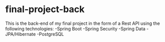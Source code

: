 # final-project-back

This is the back-end of my final project in the form of a Rest API using the following technologies:
-Spring Boot
-Spring Security
-Spring Data
-JPA/Hibernate
-PostgreSQL
